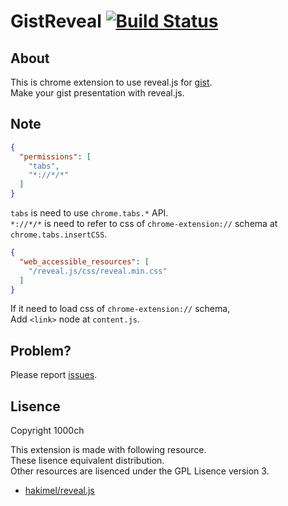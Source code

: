 # GistReveal [![Build Status](https://travis-ci.org/1000ch/gist-reveal.png?branch=master)](https://travis-ci.org/1000ch/gist-reveal)

## About

This is chrome extension to use reveal.js for [gist](http://gist.github.com/).  
Make your gist presentation with reveal.js.  

## Note

```json
{
  "permissions": [
    "tabs",
    "*://*/*"
  ]
}
```

`tabs` is need to use `chrome.tabs.*` API.  
`*://*/*` is need to refer to css of `chrome-extension://` schema at `chrome.tabs.insertCSS`.  

```json
{
  "web_accessible_resources": [
    "/reveal.js/css/reveal.min.css"
  ]
}
```

If it need to load css of `chrome-extension://` schema,  
Add `<link>` node at `content.js`.  

## Problem?

Please report [issues](https://github.com/1000ch/GistReveal/issues).

## Lisence

Copyright 1000ch  

This extension is made with following resource.  
These lisence equivalent distribution.  
Other resources are lisenced under the GPL Lisence version 3.  

+ [hakimel/reveal.js](https://github.com/hakimel/reveal.js/)